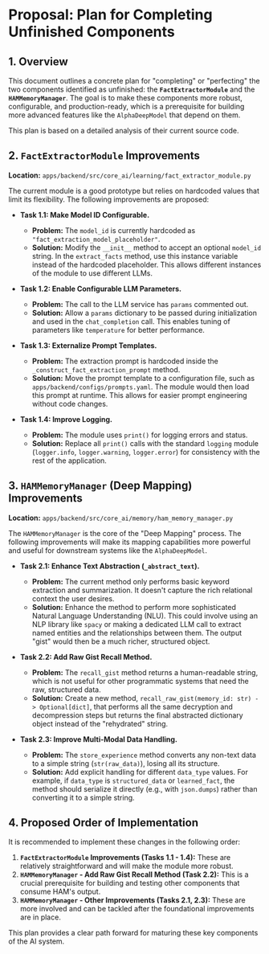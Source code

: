 # Proposal: Plan for Completing Unfinished Components

## 1. Overview

This document outlines a concrete plan for "completing" or "perfecting" the two components identified as unfinished: the **`FactExtractorModule`** and the **`HAMMemoryManager`**. The goal is to make these components more robust, configurable, and production-ready, which is a prerequisite for building more advanced features like the `AlphaDeepModel` that depend on them.

This plan is based on a detailed analysis of their current source code.

## 2. `FactExtractorModule` Improvements

**Location:** `apps/backend/src/core_ai/learning/fact_extractor_module.py`

The current module is a good prototype but relies on hardcoded values that limit its flexibility. The following improvements are proposed:

*   **Task 1.1: Make Model ID Configurable.**
    *   **Problem:** The `model_id` is currently hardcoded as `"fact_extraction_model_placeholder"`.
    *   **Solution:** Modify the `__init__` method to accept an optional `model_id` string. In the `extract_facts` method, use this instance variable instead of the hardcoded placeholder. This allows different instances of the module to use different LLMs.

*   **Task 1.2: Enable Configurable LLM Parameters.**
    *   **Problem:** The call to the LLM service has `params` commented out.
    *   **Solution:** Allow a `params` dictionary to be passed during initialization and used in the `chat_completion` call. This enables tuning of parameters like `temperature` for better performance.

*   **Task 1.3: Externalize Prompt Templates.**
    *   **Problem:** The extraction prompt is hardcoded inside the `_construct_fact_extraction_prompt` method.
    *   **Solution:** Move the prompt template to a configuration file, such as `apps/backend/configs/prompts.yaml`. The module would then load this prompt at runtime. This allows for easier prompt engineering without code changes.

*   **Task 1.4: Improve Logging.**
    *   **Problem:** The module uses `print()` for logging errors and status.
    *   **Solution:** Replace all `print()` calls with the standard `logging` module (`logger.info`, `logger.warning`, `logger.error`) for consistency with the rest of the application.

## 3. `HAMMemoryManager` (Deep Mapping) Improvements

**Location:** `apps/backend/src/core_ai/memory/ham_memory_manager.py`

The `HAMMemoryManager` is the core of the "Deep Mapping" process. The following improvements will make its mapping capabilities more powerful and useful for downstream systems like the `AlphaDeepModel`.

*   **Task 2.1: Enhance Text Abstraction (`_abstract_text`).**
    *   **Problem:** The current method only performs basic keyword extraction and summarization. It doesn't capture the rich relational context the user desires.
    *   **Solution:** Enhance the method to perform more sophisticated Natural Language Understanding (NLU). This could involve using an NLP library like `spacy` or making a dedicated LLM call to extract named entities and the relationships between them. The output "gist" would then be a much richer, structured object.

*   **Task 2.2: Add Raw Gist Recall Method.**
    *   **Problem:** The `recall_gist` method returns a human-readable string, which is not useful for other programmatic systems that need the raw, structured data.
    *   **Solution:** Create a new method, `recall_raw_gist(memory_id: str) -> Optional[dict]`, that performs all the same decryption and decompression steps but returns the final abstracted dictionary object instead of the "rehydrated" string.

*   **Task 2.3: Improve Multi-Modal Data Handling.**
    *   **Problem:** The `store_experience` method converts any non-text data to a simple string (`str(raw_data)`), losing all its structure.
    *   **Solution:** Add explicit handling for different `data_type` values. For example, if `data_type` is `structured_data` or `learned_fact`, the method should serialize it directly (e.g., with `json.dumps`) rather than converting it to a simple string.

## 4. Proposed Order of Implementation

It is recommended to implement these changes in the following order:

1.  **`FactExtractorModule` Improvements (Tasks 1.1 - 1.4):** These are relatively straightforward and will make the module more robust.
2.  **`HAMMemoryManager` - Add Raw Gist Recall Method (Task 2.2):** This is a crucial prerequisite for building and testing other components that consume HAM's output.
3.  **`HAMMemoryManager` - Other Improvements (Tasks 2.1, 2.3):** These are more involved and can be tackled after the foundational improvements are in place.

This plan provides a clear path forward for maturing these key components of the AI system.
